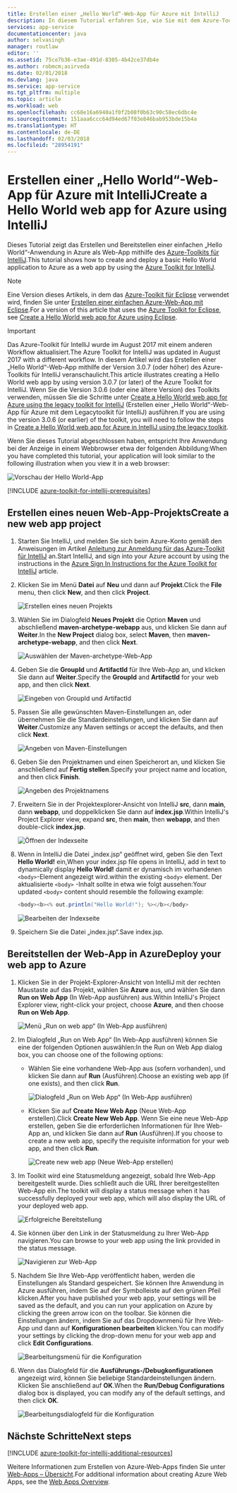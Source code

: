 ```yaml
---
title: Erstellen einer „Hello World“-Web-App für Azure mit IntelliJ
description: In diesem Tutorial erfahren Sie, wie Sie mit dem Azure-Toolkit für IntelliJ eine „Hello World“-Web-App für Azure erstellen.
services: app-service
documentationcenter: java
author: selvasingh
manager: routlaw
editor: ''
ms.assetid: 75ce7b36-e3ae-491d-8305-4b42ce37db4e
ms.author: robmcm;asirveda
ms.date: 02/01/2018
ms.devlang: java
ms.service: app-service
ms.tgt_pltfrm: multiple
ms.topic: article
ms.workload: web
ms.openlocfilehash: cc68e16a6940a1f0f2b08f0b63c90c58ec6dbc4e
ms.sourcegitcommit: 151aaa6ccc64d94ed67f03e846bab953bde15b4a
ms.translationtype: HT
ms.contentlocale: de-DE
ms.lasthandoff: 02/03/2018
ms.locfileid: "28954191"
---
```

# <a name="create-a-hello-world-web-app-for-azure-using-intellij"></a><span data-ttu-id="50cb1-103">Erstellen einer „Hello World“-Web-App für Azure mit IntelliJ</span><span class="sxs-lookup"><span data-stu-id="50cb1-103">Create a Hello World web app for Azure using IntelliJ</span></span>

<span data-ttu-id="50cb1-104">Dieses Tutorial zeigt das Erstellen und Bereitstellen einer einfachen „Hello World“-Anwendung in Azure als Web-App mithilfe des [Azure-Toolkits für IntelliJ].</span><span class="sxs-lookup"><span data-stu-id="50cb1-104">This tutorial shows how to create and deploy a basic Hello World application to Azure as a web app by using the [Azure Toolkit for IntelliJ].</span></span>

> [!NOTE]
>
> <span data-ttu-id="50cb1-105">Eine Version dieses Artikels, in dem das [Azure-Toolkit für Eclipse] verwendet wird, finden Sie unter [Erstellen einer einfachen Azure-Web-App mit Eclipse][eclipse-hello-world].</span><span class="sxs-lookup"><span data-stu-id="50cb1-105">For a version of this article that uses the [Azure Toolkit for Eclipse], see [Create a Hello World web app for Azure using Eclipse][eclipse-hello-world].</span></span>
>

> [!IMPORTANT]
> 
> <span data-ttu-id="50cb1-106">Das Azure-Toolkit für IntelliJ wurde im August 2017 mit einem anderen Workflow aktualisiert.</span><span class="sxs-lookup"><span data-stu-id="50cb1-106">The Azure Toolkit for IntelliJ was updated in August 2017 with a different workflow.</span></span> <span data-ttu-id="50cb1-107">In diesem Artikel wird das Erstellen einer „Hello World“-Web-App mithilfe der Version 3.0.7 (oder höher) des Azure-Toolkits für IntelliJ veranschaulicht.</span><span class="sxs-lookup"><span data-stu-id="50cb1-107">This article illustrates creating a Hello World web app by using version 3.0.7 (or later) of the Azure Toolkit for IntelliJ.</span></span> <span data-ttu-id="50cb1-108">Wenn Sie die Version 3.0.6 (oder eine ältere Version) des Toolkits verwenden, müssen Sie die Schritte unter [Create a Hello World web app for Azure using the legacy toolkit for IntelliJ][Legacy Version] (Erstellen einer „Hello World“-Web-App für Azure mit dem Legacytoolkit für IntelliJ) ausführen.</span><span class="sxs-lookup"><span data-stu-id="50cb1-108">If you are using the version 3.0.6 (or earlier) of the toolkit, you will need to follow the steps in [Create a Hello World web app for Azure in IntelliJ using the legacy toolkit][Legacy Version].</span></span>
> 

<span data-ttu-id="50cb1-109">Wenn Sie dieses Tutorial abgeschlossen haben, entspricht Ihre Anwendung bei der Anzeige in einem Webbrowser etwa der folgenden Abbildung:</span><span class="sxs-lookup"><span data-stu-id="50cb1-109">When you have completed this tutorial, your application will look similar to the following illustration when you view it in a web browser:</span></span>

![Vorschau der Hello World-App][browse-web-app]

[!INCLUDE [azure-toolkit-for-intellij-prerequisites](../includes/azure-toolkit-for-intellij-prerequisites.md)]

## <a name="create-a-new-web-app-project"></a><span data-ttu-id="50cb1-111">Erstellen eines neuen Web-App-Projekts</span><span class="sxs-lookup"><span data-stu-id="50cb1-111">Create a new web app project</span></span>

1. <span data-ttu-id="50cb1-112">Starten Sie IntelliJ, und melden Sie sich beim Azure-Konto gemäß den Anweisungen im Artikel [Anleitung zur Anmeldung für das Azure-Toolkit für IntelliJ][intelliJ-sign-in-instructions] an.</span><span class="sxs-lookup"><span data-stu-id="50cb1-112">Start IntelliJ, and sign into your Azure account by using the instructions in the [Azure Sign In Instructions for the Azure Toolkit for IntelliJ][intelliJ-sign-in-instructions] article.</span></span>

1. <span data-ttu-id="50cb1-113">Klicken Sie im Menü **Datei** auf **Neu** und dann auf **Projekt**.</span><span class="sxs-lookup"><span data-stu-id="50cb1-113">Click the **File** menu, then click **New**, and then click **Project**.</span></span>
   
   ![Erstellen eines neuen Projekts][file-new-project]

1. <span data-ttu-id="50cb1-115">Wählen Sie im Dialogfeld **Neues Projekt** die Option **Maven** und abschließend **maven-archetype-webapp** aus, und klicken Sie dann auf **Weiter**.</span><span class="sxs-lookup"><span data-stu-id="50cb1-115">In the **New Project** dialog box, select **Maven**, then **maven-archetype-webapp**, and then click **Next**.</span></span>
   
   ![Auswählen der Maven-archetype-Web-App][maven-archetype-webapp]
   
1. <span data-ttu-id="50cb1-117">Geben Sie die **GroupId** und **ArtifactId** für Ihre Web-App an, und klicken Sie dann auf **Weiter**.</span><span class="sxs-lookup"><span data-stu-id="50cb1-117">Specify the **GroupId** and **ArtifactId** for your web app, and then click **Next**.</span></span>
   
   ![Eingeben von GroupId und ArtifactId][groupid-and-artifactid]

1. <span data-ttu-id="50cb1-119">Passen Sie alle gewünschten Maven-Einstellungen an, oder übernehmen Sie die Standardeinstellungen, und klicken Sie dann auf **Weiter**.</span><span class="sxs-lookup"><span data-stu-id="50cb1-119">Customize any Maven settings or accept the defaults, and then click **Next**.</span></span>
   
   ![Angeben von Maven-Einstellungen][maven-options]

1. <span data-ttu-id="50cb1-121">Geben Sie den Projektnamen und einen Speicherort an, und klicken Sie anschließend auf **Fertig stellen**.</span><span class="sxs-lookup"><span data-stu-id="50cb1-121">Specify your project name and location, and then click **Finish**.</span></span>
   
   ![Angeben des Projektnamens][project-name]

1. <span data-ttu-id="50cb1-123">Erweitern Sie in der Projektexplorer-Ansicht von IntelliJ **src**, dann **main**, dann **webapp**, und doppelklicken Sie dann auf **index.jsp**.</span><span class="sxs-lookup"><span data-stu-id="50cb1-123">Within IntelliJ's Project Explorer view, expand **src**, then **main**, then **webapp**, and then double-click **index.jsp**.</span></span>
   
   ![Öffnen der Indexseite][open-index-page]

1. <span data-ttu-id="50cb1-125">Wenn in IntelliJ die Datei „index.jsp“ geöffnet wird, geben Sie den Text **Hello World!** ein,</span><span class="sxs-lookup"><span data-stu-id="50cb1-125">When your index.jsp file opens in IntelliJ, add in text to dynamically display **Hello World!**</span></span> <span data-ttu-id="50cb1-126">damit er dynamisch im vorhandenen `<body>`-Element angezeigt wird.</span><span class="sxs-lookup"><span data-stu-id="50cb1-126">within the existing `<body>` element.</span></span> <span data-ttu-id="50cb1-127">Der aktualisierte `<body>` -Inhalt sollte in etwa wie folgt aussehen:</span><span class="sxs-lookup"><span data-stu-id="50cb1-127">Your updated `<body>` content should resemble the following example:</span></span>
   
   ```java
   <body><b><% out.println("Hello World!"); %></b></body>
   ``` 

   ![Bearbeiten der Indexseite][edit-index-page]

1. <span data-ttu-id="50cb1-129">Speichern Sie die Datei „index.jsp“.</span><span class="sxs-lookup"><span data-stu-id="50cb1-129">Save index.jsp.</span></span>

## <a name="deploy-your-web-app-to-azure"></a><span data-ttu-id="50cb1-130">Bereitstellen der Web-App in Azure</span><span class="sxs-lookup"><span data-stu-id="50cb1-130">Deploy your web app to Azure</span></span>

1. <span data-ttu-id="50cb1-131">Klicken Sie in der Projekt-Explorer-Ansicht von IntelliJ mit der rechten Maustaste auf das Projekt, wählen Sie **Azure** aus, und wählen Sie dann **Run on Web App** (In Web-App ausführen) aus.</span><span class="sxs-lookup"><span data-stu-id="50cb1-131">Within IntelliJ's Project Explorer view, right-click your project, choose **Azure**, and then choose **Run on Web App**.</span></span>
   
   ![Menü „Run on web app“ (In Web-App ausführen)][run-on-web-app-menu]

1. <span data-ttu-id="50cb1-133">Im Dialogfeld „Run on Web App“ (In Web-App ausführen) können Sie eine der folgenden Optionen auswählen:</span><span class="sxs-lookup"><span data-stu-id="50cb1-133">In the Run on Web App dialog box, you can choose one of the following options:</span></span>

   * <span data-ttu-id="50cb1-134">Wählen Sie eine vorhandene Web-App aus (sofern vorhanden), und klicken Sie dann auf **Run** (Ausführen).</span><span class="sxs-lookup"><span data-stu-id="50cb1-134">Choose an existing web app (if one exists), and then click **Run**.</span></span>

      ![Dialogfeld „Run on Web App“ (In Web-App ausführen)][run-on-web-app-dialog]

   * <span data-ttu-id="50cb1-136">Klicken Sie auf **Create New Web App** (Neue Web-App erstellen).</span><span class="sxs-lookup"><span data-stu-id="50cb1-136">Click **Create New Web App**.</span></span> <span data-ttu-id="50cb1-137">Wenn Sie eine neue Web-App erstellen, geben Sie die erforderlichen Informationen für Ihre Web-App an, und klicken Sie dann auf **Run** (Ausführen).</span><span class="sxs-lookup"><span data-stu-id="50cb1-137">If you choose to create a new web app, specify the requisite information for your web app, and then click **Run**.</span></span>

      ![Create new web app (Neue Web-App erstellen)][create-new-web-app-dialog]

1. <span data-ttu-id="50cb1-139">Im Toolkit wird eine Statusmeldung angezeigt, sobald Ihre Web-App bereitgestellt wurde. Dies schließt auch die URL Ihrer bereitgestellten Web-App ein.</span><span class="sxs-lookup"><span data-stu-id="50cb1-139">The toolkit will display a status message when it has successfully deployed your web app, which will also display the URL of your deployed web app.</span></span>

   ![Erfolgreiche Bereitstellung][successfully-deployed]

1. <span data-ttu-id="50cb1-141">Sie können über den Link in der Statusmeldung zu Ihrer Web-App navigieren.</span><span class="sxs-lookup"><span data-stu-id="50cb1-141">You can browse to your web app using the link provided in the status message.</span></span>

   ![Navigieren zur Web-App][browse-web-app]

1. <span data-ttu-id="50cb1-143">Nachdem Sie Ihre Web-App veröffentlicht haben, werden die Einstellungen als Standard gespeichert. Sie können Ihre Anwendung in Azure ausführen, indem Sie auf der Symbolleiste auf den grünen Pfeil klicken.</span><span class="sxs-lookup"><span data-stu-id="50cb1-143">After you have published your web app, your settings will be saved as the default, and you can run your application on Azure by clicking the green arrow icon on the toolbar.</span></span> <span data-ttu-id="50cb1-144">Sie können die Einstellungen ändern, indem Sie auf das Dropdownmenü für Ihre Web-App und dann auf **Konfigurationen bearbeiten** klicken.</span><span class="sxs-lookup"><span data-stu-id="50cb1-144">You can modify your settings by clicking the drop-down menu for your web app and click **Edit Configurations**.</span></span>

   ![Bearbeitungsmenü für die Konfiguration][edit-configuration-menu]

1. <span data-ttu-id="50cb1-146">Wenn das Dialogfeld für die **Ausführungs-/Debugkonfigurationen** angezeigt wird, können Sie beliebige Standardeinstellungen ändern. Klicken Sie anschließend auf **OK**.</span><span class="sxs-lookup"><span data-stu-id="50cb1-146">When the **Run/Debug Configurations** dialog box is displayed, you can modify any of the default settings, and then click **OK**.</span></span>

   ![Bearbeitungsdialogfeld für die Konfiguration][edit-configuration-dialog]

## <a name="next-steps"></a><span data-ttu-id="50cb1-148">Nächste Schritte</span><span class="sxs-lookup"><span data-stu-id="50cb1-148">Next steps</span></span>

[!INCLUDE [azure-toolkit-for-intellij-additional-resources](../includes/azure-toolkit-for-intellij-additional-resources.md)]

<span data-ttu-id="50cb1-149">Weitere Informationen zum Erstellen von Azure-Web-Apps finden Sie unter [Web-Apps – Übersicht].</span><span class="sxs-lookup"><span data-stu-id="50cb1-149">For additional information about creating Azure Web Apps, see the [Web Apps Overview].</span></span>

<!-- URL List -->

[Azure-Toolkits für IntelliJ]: azure-toolkit-for-intellij.md
[Azure Toolkit for IntelliJ]: azure-toolkit-for-intellij.md
[Azure-Toolkit für Eclipse]: ../eclipse/azure-toolkit-for-eclipse.md
[Azure Toolkit for Eclipse]: ../eclipse/azure-toolkit-for-eclipse.md
[eclipse-hello-world]: ../eclipse/azure-toolkit-for-eclipse-create-hello-world-web-app.md
[Web-Apps – Übersicht]: /azure/app-service/app-service-web-overview
[Web Apps Overview]: /azure/app-service/app-service-web-overview
[Apache Tomcat]: http://tomcat.apache.org/
[Jetty]: http://www.eclipse.org/jetty/
[Legacy Version]: azure-toolkit-for-intellij-create-hello-world-web-app-legacy-version.md
[intelliJ-sign-in-instructions]: azure-toolkit-for-intellij-sign-in-instructions.md

<!-- IMG List -->

[file-new-project]: ./media/azure-toolkit-for-intellij-create-hello-world-web-app/file-new-project.png
[maven-archetype-webapp]: ./media/azure-toolkit-for-intellij-create-hello-world-web-app/maven-archetype-webapp.png
[groupid-and-artifactid]: ./media/azure-toolkit-for-intellij-create-hello-world-web-app/groupid-and-artifactid.png
[maven-options]: ./media/azure-toolkit-for-intellij-create-hello-world-web-app/maven-options.png
[project-name]: ./media/azure-toolkit-for-intellij-create-hello-world-web-app/project-name.png
[open-index-page]: ./media/azure-toolkit-for-intellij-create-hello-world-web-app/open-index-page.png
[edit-index-page]: ./media/azure-toolkit-for-intellij-create-hello-world-web-app/edit-index-page.png
[run-on-web-app-menu]: ./media/azure-toolkit-for-intellij-create-hello-world-web-app/run-on-web-app-menu.png
[run-on-web-app-dialog]: ./media/azure-toolkit-for-intellij-create-hello-world-web-app/run-on-web-app-dialog.png
[create-new-web-app-dialog]: ./media/azure-toolkit-for-intellij-create-hello-world-web-app/create-new-web-app-dialog.png
[successfully-deployed]: ./media/azure-toolkit-for-intellij-create-hello-world-web-app/successfully-deployed.png
[browse-web-app]: ./media/azure-toolkit-for-intellij-create-hello-world-web-app/browse-web-app.png
[edit-configuration-menu]: ./media/azure-toolkit-for-intellij-create-hello-world-web-app/edit-configuration-menu.png
[edit-configuration-dialog]: ./media/azure-toolkit-for-intellij-create-hello-world-web-app/edit-configuration-dialog.png
